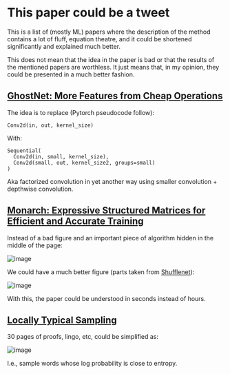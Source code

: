 # This paper could be a tweet

This is a list of (mostly ML) papers where the description of the method contains a lot of fluff,
equation theatre, and it could be shortened significantly and explained much better.

This does not mean that the idea in the paper is bad or that the results of the mentioned papers are worthless. 
It just means that, in my opinion, they could be presented in a much better fashion.

## [GhostNet: More Features from Cheap Operations](https://openaccess.thecvf.com/content_CVPR_2020/papers/Han_GhostNet_More_Features_From_Cheap_Operations_CVPR_2020_paper.pdf)

The idea is to replace (Pytorch pseudocode follow):
```
Conv2d(in, out, kernel_size)
```

With:
```
Sequential(
  Conv2d(in, small, kernel_size),
  Conv2d(small, out, kernel_size2, groups=small)
)
```

Aka factorized convolution in yet another way using smaller convolution + depthwise convolution.

## [Monarch: Expressive Structured Matrices for Efficient and Accurate Training](https://proceedings.mlr.press/v162/dao22a.html)

Instead of a bad figure and an important piece of algorithm hidden in the middle of the page:

![image](https://user-images.githubusercontent.com/1625559/204092542-bfbca618-86d0-4e2e-8644-470995f7ae52.png)

We could have a much better figure (parts taken from [Shufflenet](https://openaccess.thecvf.com/content_cvpr_2018/papers/Zhang_ShuffleNet_An_Extremely_CVPR_2018_paper.pdf)):

![image](https://user-images.githubusercontent.com/1625559/204092670-416ac394-2dae-4550-9fa5-6c99745c37e4.png)

With this, the paper could be understood in seconds instead of hours.

## [Locally Typical Sampling](https://arxiv.org/pdf/2202.00666)

30 pages of proofs, lingo, etc, could be simplified as:

![image](https://github.com/user-attachments/assets/053079b2-9b63-4582-8627-c50b0c7a20bc)

I.e., sample words whose log probability is close to entropy.

